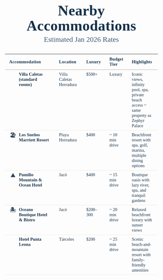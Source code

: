 ---
---
<html lang="en">
<head>
<meta charset="utf-8" />
<meta name="viewport" content="width=device-width, initial-scale=1" />
<title>Nearby Accommodations</title>
<style>
    :root{
        --ink:#17324a;
        --muted:#405b73;
        --rule:#d9cfc3;
    }
    body{
        margin:0;
        font-family: "Georgia", "Times New Roman", serif;
        color:var(--ink);
        background: none;
    }
    .wrap{
        max-width: 2100px; /* wider container */
    }
    h1{
        font-size: clamp(32px, 5vw, 64px);
        line-height: 1.05;
        text-align: center;
        margin: 0 0 6px;
        font-weight: 600;
        letter-spacing: .5px;
    }
    .sub{
        text-align:center;
        font-size: clamp(16px, 2.5vw, 28px);
        margin: 0 0 20px;
        color:var(--muted);
    }
    .card{
        background: none;
        border-radius: 0;
        overflow:hidden;
    }
    table{
        width:100%;
        border-collapse: collapse;
        font-size: clamp(14px, 1.5vw, 18px);
    }
    thead th{
        text-align:left;
        padding: 8px 14px; /* shorter row height */
        border-bottom: 2px solid var(--rule);
        font-weight: 700;
        letter-spacing:.3px;
    }
    tbody td{
        padding: 6px 14px; /* shorter row height */
        vertical-align: top;
        border-bottom: 1px solid #efe7db;
    }
    /* wider column distribution */
    thead th:nth-child(1) { width: 34%; }
    thead th:nth-child(2) { width: 18%; }
    thead th:nth-child(3) { width: 14%; }
    thead th:nth-child(4) { width: 14%; }
    thead th:nth-child(5) { width: 20%; }
    .stay{
        display:flex;
        gap:8px;
        align-items:flex-start;
        font-weight:600;
    }
    .icon{
        font-size: 18px;
        width: 24px;
        line-height: 1.2;
        text-align:center;
        opacity:.9;
        flex: 0 0 24px;
    }
    @media (max-width: 820px){
        thead{ display:none; }
        tbody td{
            display:block;
            border:none;
            padding:6px 14px;
        }
        tbody tr{
            border-bottom: 1px solid #efe7db;
        }
        tbody td[data-label]::before{
            content: attr(data-label) " ";
            display:block;
            font-variant: small-caps;
            letter-spacing: .08em;
            color: var(--muted);
            margin-bottom: 2px;
        }
        .stay{ margin-top: 6px; }
    }
</style>
</head>
<body>
    <main class="wrap">
        <h1>Nearby Accommodations</h1>
        <p class="sub">Estimated Jan 2026 Rates</p>
        <section class="card">
            <table aria-describedby="nearby accommodations">
                <thead>
                    <tr>
                        <th>Accommodation</th>
                        <th>Location</th>
                        <th>Luxury</th>
                        <th>Budget Tier</th>
                        <th>Highlights</th>
                    </tr>
                </thead>
                <tbody>
                    <tr>
                        <td data-label="Accommodation">
                            <div class="stay">
                                <span class="icon">🏨</span>
                                <span>Villa Caletas (standard rooms)</span>
                            </div>
                        </td>
                        <td data-label="Location">Villa Caletas<br/>Herradura</td>
                        <td data-label="Luxury">$500+</td>
                        <td data-label="Budget Tier">Luxury</td>
                        <td data-label="Highlights">Iconic views, infinity pool, spa, private beach access ~ same property as Zephyr Palace</td>
                    </tr>
                    <tr>
                        <td data-label="Accommodation">
                            <div class="stay">
                                <span class="icon">🏖️</span>
                                <span>Los Sueños Marriott Resort</span>
                            </div>
                        </td>
                        <td data-label="Location">Playa Herradura</td>
                        <td data-label="Luxury">$400</td>
                        <td data-label="Budget Tier">~ 10 min drive</td>
                        <td data-label="Highlights">Beachfront resort with spa, golf, marina, multiple dining options</td>
                    </tr>
                    <tr>
                        <td data-label="Accommodation">
                            <div class="stay">
                                <span class="icon">⛰️</span>
                                <span>Pumilio Mountain &amp; Ocean Hotel</span>
                            </div>
                        </td>
                        <td data-label="Location">Jacó</td>
                        <td data-label="Luxury">$400</td>
                        <td data-label="Budget Tier">~ 15 min drive</td>
                        <td data-label="Highlights">Boutique oasis with lazy river, spa, and tranquil gardens</td>
                    </tr>
                    <tr>
                        <td data-label="Accommodation">
                            <div class="stay">
                                <span class="icon">🏝️</span>
                                <span>Oceano Boutique Hotel &amp; Bistro</span>
                            </div>
                        </td>
                        <td data-label="Location">Jacó</td>
                        <td data-label="Luxury">$200–300</td>
                        <td data-label="Budget Tier">~ 20 min drive</td>
                        <td data-label="Highlights">Relaxed beachfront luxury with sunset views</td>
                    </tr>
                    <tr>
                        <td data-label="Accommodation">
                            <div class="stay">
                                <span class="icon">🌲</span>
                                <span>Hotel Punta Leona</span>
                            </div>
                        </td>
                        <td data-label="Location">Tárcoles</td>
                        <td data-label="Luxury">$200</td>
                        <td data-label="Budget Tier">~ 25 min drive</td>
                        <td data-label="Highlights">Scenic beach-and-mountain resort with family-friendly amenities</td>
                    </tr>
                </tbody>
            </table>
        </section>
    </main>
</body>
</html>
